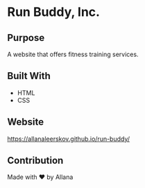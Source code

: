 # Run Buddy, Inc.

## Purpose
A website that offers fitness training services.

## Built With
* HTML
* CSS

## Website
https://allanaleerskov.github.io/run-buddy/

## Contribution
Made with ❤️ by Allana
